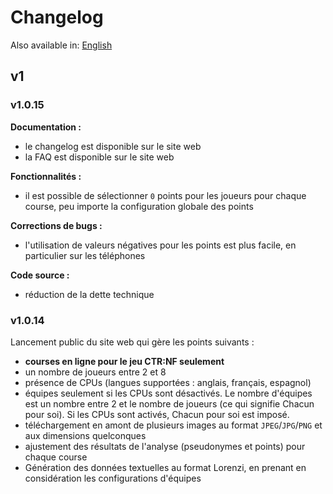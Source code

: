 # Changelog

Also available in: [English](../en/Changelog.md)

## v1

### v1.0.15

**Documentation :**
- le changelog est disponible sur le site web
- la FAQ est disponible sur le site web

**Fonctionnalités :**
- il est possible de sélectionner `0` points pour les joueurs pour chaque course, peu importe la configuration globale des points

**Corrections de bugs :**
- l'utilisation de valeurs négatives pour les points est plus facile, en particulier sur les téléphones

**Code source :**
- réduction de la dette technique

### v1.0.14

Lancement public du site web qui gère les points suivants :
- **courses en ligne pour le jeu CTR:NF seulement**
- un nombre de joueurs entre 2 et 8
- présence de CPUs (langues supportées : anglais, français, espagnol)
- équipes seulement si les CPUs sont désactivés. Le nombre d'équipes est un nombre entre 2 et le nombre de joueurs (ce qui signifie Chacun pour soi). Si les CPUs sont activés, Chacun pour soi est imposé.
- téléchargement en amont de plusieurs images au format `JPEG`/`JPG`/`PNG` et aux dimensions quelconques
- ajustement des résultats de l'analyse (pseudonymes et points) pour chaque course
- Génération des données textuelles au format Lorenzi, en prenant en considération les configurations d'équipes